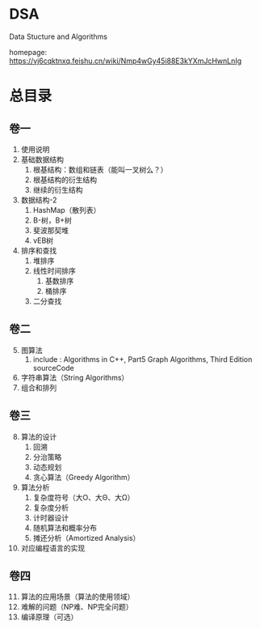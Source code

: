 # DSA
Data Stucture and Algorithms

homepage: https://vj6cqktnxq.feishu.cn/wiki/Nmp4wGy45i88E3kYXmJcHwnLnIg

# 总目录

## 卷一

1. 使用说明
2. 基础数据结构
   1. 根基结构：数组和链表（能叫一叉树么？）
   2. 根基结构的衍生结构
   3. 继续的衍生结构
3. 数据结构-2
   1. HashMap（散列表）
   2. B-树，B+树
   3. 斐波那契堆
   4. vEB树
4. 排序和查找
   1. 堆排序
   2. 线性时间排序
      1. 基数排序
      2. 桶排序
   3. 二分查找

## 卷二

5. 图算法
   1. include : Algorithms in C++, Part5 Graph Algorithms, Third Edition sourceCode
6. 字符串算法（String Algorithms）
7. 组合和排列

## 卷三

8. 算法的设计
   1. 回溯
   2. 分治策略
   3. 动态规划
   4. 贪心算法（Greedy Algorithm）
9. 算法分析
   1. 复杂度符号（大O、大Θ、大Ω）
   2. 复杂度分析
   3. 计时器设计
   4. 随机算法和概率分布
   5. 摊还分析（Amortized Analysis）
10. 对应编程语言的实现

## 卷四

11. 算法的应用场景（算法的使用领域）
12. 难解的问题（NP难、NP完全问题）
13. 编译原理（可选）